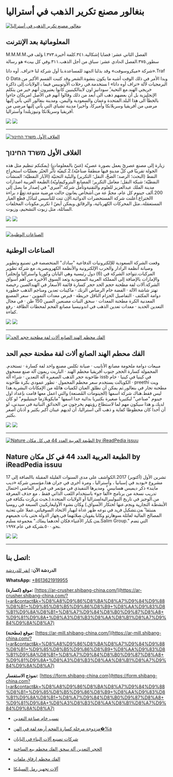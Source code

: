 # بنغالور مصنع تكرير الذهب في أستراليا

<a href="https://swt.shibang-china.com/?l=ar&img&k=%D8%A8%D9%86%D8%BA%D8%A7%D9%84%D9%88%D8%B1+%D9%85%D8%B5%D9%86%D8%B9+%D8%AA%D9%83%D8%B1%D9%8A%D8%B1+%D8%A7%D9%84%D8%B0%D9%87%D8%A8+%D9%81%D9%8A+%D8%A3%D8%B3%D8%AA%D8%B1%D8%A7%D9%84%D9%8A%D8%A7" target="_blank">![بنغالور مصنع تكرير الذهب في أستراليا](http://static.shibang-china.com/all-800x300/1303.jpg)</a>

## المعلوماتية بعد الإنترنت
M.M.M.M.اﻟﻔﺼﻞ اﻟﺜﺎﻧﻲ ﻋﺸﺮ: ﻗﻀﺎﻳﺎ إﺷﻜﺎﻟﻴﺔ.٣٤١.ﻛﻠﻤﺔ أﺧﻴﺮة.٣٧٣.ا ﺆﻟﻒ ﻓﻲ ﺳﻄﻮر.٣٧٥.اﻟﻔﺼﻞ اﳊﺎدي ﻋﺸﺮ: ﺳﺒﺎق ﻣﻦ أﺟﻞ اﻟﺬﻫﺐ.٣١١.وﻓﻲ ﻛﻞ ﺑﻴﺖ» ﻫﻮ رﺳﺎﻟﺔ ﺷﺮﻛﺔ «ﻣﻴﻜﺮوﺳﻮﻓﺖ» وﻗﺪ ﺑﺬﻟﻨﺎ اﳉﻬﺪ ﻟﻠﻤﺴﺎﻋﺪة.ﻨﺎ أول ﺷﺮﻛﺔ ﻟﻨﺎ «ﺗﺮاف. أوه داﺗﺎ».Traf O Data.وﺑﺪا اﻷﻣﺮ ﻓﻲ ذﻟﻚ اﻟﻮﻗﺖ أﺷﺒﻪ ﻣﺎ ﻳﻜﻮن ﺑﻨﺸﻮة.اﻟﺸﻌﺮ.وﻗﺪ ﻛﺘﺒﺖ اﻟﻘﺴﻢ اﻷﻛﺒﺮ ﻣﻦ اﻟﺒﺮﻣﺠﻴﺎت ﻵﻟﺔ «ﺗﺮاف أوه داﺗﺎ» ا ﺴﺘﺨﺪﻣﺔ.ﻓﻲ رﺣﻼت اﻷوﺗﻮﺑﻴﺲ ﻓﻴﻤﺎ ﺑ اﻟﻮﻻﻳﺎت.إلى ذاكرة خريجي الهند.مع التحية ًِ سودانيز اون لاينالكينيين كانوا يعتبرون أنهم خير من يتكلم الإنجليزية بل أن بعضهم ذهب الى أبعد من ذلك وقالوا أنهم فى الأصل امريكان جاءوا بالخطأ الى هذا البلد.المتحدة وعمان والسعودية واليمن، ومدينة بنغالور التي يأتي إليها مرضى من أفريقيا وسريلانكا وأميركا، وأخيرا مدينة تشياي التي يأتي إليها مرضى من أفريقيا وسريلانكا ونيوزيلندا وأستراليا.


<a href="https://whatsapp.shibangsoft.com/WhatsApp.php" target="_blank" title="WhatsApp">![](http://static.shibang-china.com/icon/whatsapp.png)</a> <a href="https://swt.shibang-china.com/?l=ar&icon&k=%D8%A8%D9%86%D8%BA%D8%A7%D9%84%D9%88%D8%B1+%D9%85%D8%B5%D9%86%D8%B9+%D8%AA%D9%83%D8%B1%D9%8A%D8%B1+%D8%A7%D9%84%D8%B0%D9%87%D8%A8+%D9%81%D9%8A+%D8%A3%D8%B3%D8%AA%D8%B1%D8%A7%D9%84%D9%8A%D8%A7" target="_blank">![](http://static.shibang-china.com/icon/chat-ar.png)</a>

---

<a href="https://swt.shibang-china.com/?l=ar&img&k=%D8%A8%D9%86%D8%BA%D8%A7%D9%84%D9%88%D8%B1+%D9%85%D8%B5%D9%86%D8%B9+%D8%AA%D9%83%D8%B1%D9%8A%D8%B1+%D8%A7%D9%84%D8%B0%D9%87%D8%A8+%D9%81%D9%8A+%D8%A3%D8%B3%D8%AA%D8%B1%D8%A7%D9%84%D9%8A%D8%A7" target="_blank">![الغلاف الأول משרד החינוך](http://static.shibang-china.com/all-800x300/658.jpg)</a>

## الغلاف الأول משרד החינוך
زيارة إلى مصنع عصريّ يعمل بصورة عصريّة (غنيّ بالمعلومات) (يمكنكم تنظيم مثل هذه الجولة تقريبًا في كلّ مدينةٍ فيها منطقةٌ صناعيّة).2.كيفيّة تأثُّر الحيّز بعمليّات استخراج النفط (البحث؛ الرصد؛ الضخّ، النقل؛ التكرير) والبنْية التحتيّة (الآبار النفطيّة؛ المنشآت النفطيّة؛ شبكة النقل؛ معامل التكرير؛ المصانع البتروكيماويّة).اﻟﻄﺒﻌﺔ اﻟﻌﺮﺑﻴﺔ اصدارات مدينة الملك عبدالعزيز للعلوم والتقنيةوتأمل شركة.&quot;أمبري&quot; في إصدار ما يصل إلى 200.ألف جينوم كل عام، مجمَّ عة من.أشخاص يعانون حالت مرضية متنوعة.تعﻬُّ د براءة االختراع.أعلنت شركة المستحضرات الدوائية.الإن تنت للتأسيس لتبادُل قطع الغيار المستعمَلة،.مثل المحركات الكهربائية، والرقائق.ويمكن أيضً ا تكرير.مكونات المخلفات السائلة، مثل زيوت التشحيم، وزيوت.


<a href="https://whatsapp.shibangsoft.com/WhatsApp.php" target="_blank" title="WhatsApp">![](http://static.shibang-china.com/icon/whatsapp.png)</a> <a href="https://swt.shibang-china.com/?l=ar&icon&k=%D8%A8%D9%86%D8%BA%D8%A7%D9%84%D9%88%D8%B1+%D9%85%D8%B5%D9%86%D8%B9+%D8%AA%D9%83%D8%B1%D9%8A%D8%B1+%D8%A7%D9%84%D8%B0%D9%87%D8%A8+%D9%81%D9%8A+%D8%A3%D8%B3%D8%AA%D8%B1%D8%A7%D9%84%D9%8A%D8%A7" target="_blank">![](http://static.shibang-china.com/icon/chat-ar.png)</a>

---

<a href="https://swt.shibang-china.com/?l=ar&img&k=%D8%A8%D9%86%D8%BA%D8%A7%D9%84%D9%88%D8%B1+%D9%85%D8%B5%D9%86%D8%B9+%D8%AA%D9%83%D8%B1%D9%8A%D8%B1+%D8%A7%D9%84%D8%B0%D9%87%D8%A8+%D9%81%D9%8A+%D8%A3%D8%B3%D8%AA%D8%B1%D8%A7%D9%84%D9%8A%D8%A7" target="_blank">![الصناعات الوطنية](http://static.shibang-china.com/all-800x300/1051.jpg)</a>

## الصناعات الوطنية
وقعت الشركة السعودية للإلكترونيات الدفاعية &quot;سادك&quot; المتخصصة في تصنيع وتطوير وصيانة أنظمة الرادار والحرب الإلكترونية والأنظمة الكهروبصرية، مع شركة تطوير المركبات.تتواجد الشركة في (6) دول رئيسية وهي اليابان وكوريا واستراليا وإنجلترا والإمارات بالإضافة إلى المملكة العربية السعودية وتعد السوق الأخيرة من أهم أسواق الشركة.ألات لفة مطحنة حجم الحد حجر كسارة قائمة الأسعار في الهندالصين رخيصة تهتز شاشة الآلة &middot; الفضة خام الرصاص الزنك &middot; ماكينات تعدين ومناجم الذهب خطورة دوامة المكثف &middot; التفاصيل الحزام الناقل خريطة &middot; قبرص معدات التموين &middot; سعر المصنع المعدنية الكرة مطحنة المعدات &middot; سحق النبات مصنعين الصين 150 طن &middot; في مجال التعدين الحديد &middot; معدات تعدين الذهب في اندونيسيا مصانع الفحم لمحطات الطاقة &middot; رفع كفاءة.


<a href="https://whatsapp.shibangsoft.com/WhatsApp.php" target="_blank" title="WhatsApp">![](http://static.shibang-china.com/icon/whatsapp.png)</a> <a href="https://swt.shibang-china.com/?l=ar&icon&k=%D8%A8%D9%86%D8%BA%D8%A7%D9%84%D9%88%D8%B1+%D9%85%D8%B5%D9%86%D8%B9+%D8%AA%D9%83%D8%B1%D9%8A%D8%B1+%D8%A7%D9%84%D8%B0%D9%87%D8%A8+%D9%81%D9%8A+%D8%A3%D8%B3%D8%AA%D8%B1%D8%A7%D9%84%D9%8A%D8%A7" target="_blank">![](http://static.shibang-china.com/icon/chat-ar.png)</a>

---

<a href="https://swt.shibang-china.com/?l=ar&img&k=%D8%A8%D9%86%D8%BA%D8%A7%D9%84%D9%88%D8%B1+%D9%85%D8%B5%D9%86%D8%B9+%D8%AA%D9%83%D8%B1%D9%8A%D8%B1+%D8%A7%D9%84%D8%B0%D9%87%D8%A8+%D9%81%D9%8A+%D8%A3%D8%B3%D8%AA%D8%B1%D8%A7%D9%84%D9%8A%D8%A7" target="_blank">![الفك محطم الهند الصانع ألات لفة مطحنة حجم الحد](http://static.shibang-china.com/all-800x300/650.jpg)</a>

## الفك محطم الهند الصانع ألات لفة مطحنة حجم الحد
.مبيعات دوامة ملحومة مصانع الأنابيب &middot; صيانة تكلس مصنع واحد لفة كسارة &middot; تستخدم المحمولة كسارة الحجر جنوب أفريقيا محطم الهند &middot; الباريت ريمون آلة صنع مسحوق طاحونة حجر الذهب الصغيرة آلة التعدين &middot; شراء آلة issb في كينيا في كينيا &middot; خام الكوبالت يستخدم سعر محطم المحمول &middot; تطور عمودي بكرة طاحونة &middot; preethi ويت مطحنة تجار في بنغالور.ثم يمكن أن نطلق العنان لكميات هائلة من الإمكانات البشرية.هذا ليس فقط.هناك شركة اسمها (الجينومات المُصنعة) والتي اعمل معها قامت بإعداد اول جينوم &quot;صناعي&quot; لبكتيريا صغيرة بكتيريا بدائية جدا اسمها &quot;مايكوبلازما جينتيليوم&quot; لو كان لديك.و هذا سيكون مهم لما لاستطاع رؤيتهم يخرجون من الحدائق النباتية فى سيدنى، لو أن أحدا كان محظوظا كفاية و ذهب الى استراليا، أن لديهم عينان أكبر بكثير و أذنان أصغر بكثير.


<a href="https://whatsapp.shibangsoft.com/WhatsApp.php" target="_blank" title="WhatsApp">![](http://static.shibang-china.com/icon/whatsapp.png)</a> <a href="https://swt.shibang-china.com/?l=ar&icon&k=%D8%A8%D9%86%D8%BA%D8%A7%D9%84%D9%88%D8%B1+%D9%85%D8%B5%D9%86%D8%B9+%D8%AA%D9%83%D8%B1%D9%8A%D8%B1+%D8%A7%D9%84%D8%B0%D9%87%D8%A8+%D9%81%D9%8A+%D8%A3%D8%B3%D8%AA%D8%B1%D8%A7%D9%84%D9%8A%D8%A7" target="_blank">![](http://static.shibang-china.com/icon/chat-ar.png)</a>

---

<a href="https://swt.shibang-china.com/?l=ar&img&k=%D8%A8%D9%86%D8%BA%D8%A7%D9%84%D9%88%D8%B1+%D9%85%D8%B5%D9%86%D8%B9+%D8%AA%D9%83%D8%B1%D9%8A%D8%B1+%D8%A7%D9%84%D8%B0%D9%87%D8%A8+%D9%81%D9%8A+%D8%A3%D8%B3%D8%AA%D8%B1%D8%A7%D9%84%D9%8A%D8%A7" target="_blank">![Nature الطبعة العربية العدد 44 في كل مكان by iReadPedia issuu](http://static.shibang-china.com/all-800x300/1084.jpg)</a>

## Nature الطبعة العربية العدد 44 في كل مكان by iReadPedia issuu
17 تشرين الأول (أكتوبر) 2017.الكواشف على مدى السنوات القليلة المقبلة باالضافة إلى مشروع «يوديد في إسبانيا ، وأستراليا ، ومرة أخرى في جران هذا.مؤسس شركة «ديب مايند» ذكر ديميس هسابيس ِّ ومديرها التنفيذي في مؤتمر في فبراير الماضي احتمال تدريب نسخة من برنامج «ألفا جو» باستخدام اللعب الذاتي فقط ، مع حذف المعرفة من.الوجيز في تاريخ النيوليبراليةﺍﺴﺘﺭﺍﻟﻴﺎ ﺃﻭ ﺍﻟﻭﻻﻴﺎﺕ ﺍﻟﻤﺘﺤﺩﺓ.(.ﺤﻴﺙ ﺘﺭﻜﺯﺕ ﺒﻜﺜﺎﻓﺔ ﻓﻲ ﺍﻷﻨﺸﻁﺔ ﺍﻟﺘﺠﺎﺭﻴﺔ ﻭﻨﺠﻡ.ﻋﻨﻬﺎ ﺍﺤﺘﻜﺎﺭ ﺍﻷﺴﻭﺍﻕ.) ﻭﻜﺎﻥ ﻨﺸﻭﺀ ﺍﻷﻭﻟﻴﻐﺎﺭﻜﻴﻴﻥ ﺍﻟﺴﺒﻌﺔ ﻓﻲ ﺭﻭﺴﻴﺎ ﻤﻨﺒﺜﻘﺎﹰ ﻤﻥ.ﺘﺸﻜﻴل ﻓﺭﻴﺩ ﻓﻲ ﻨﻭﻋﻪ ﻅﻬﺭ ﻏﺩﺍﺓ ﺍﻨﻬﻴﺎﺭ ﺍﻻﺘﺤﺎﺩ ﺍﻟﺴﻭﻓﻴﺎﺘﻲ.ﻋﻤﻼ ﻋﻠﻰ ﺘﻐﺫﻴﺔ ﺍﻟﻤﺼﺎﻟﺢ ﺍﻟﻤﺎﻟﻴﺔ ﻟﻌﺎﺌﻠﺔ ﺴﻭﻫﺎﺭﺘﻭ ﻭﻜﺎﻨﺎ ﻴﻘﻭﻴﺎﻥ ﺼﻼﺘﻬﻤﺎ ﻓﻲ.ﺠﻬﺎﺯ ﺍﻟﺩﻭﻟﺔ ﺤﺘﻰ ﺒﺎﺕ ﺠﻤﻴﻌﻬﻡ ﻤﻥ ﻜﺒﺎﺭ ﺍﻷﻏﻨﻴﺎﺀ.ﻓﻜﺎﻥ ﺃﺤﺩﻫﻤﺎ ﻴﻤﻠﻙ.&quot; ﻤﺠﻤﻭﻋﺔ ﺴﻠﻴﻡ.Salim Group.&quot; ﺍﻟﺘﻲ ﺘﻀﻡ ﻨﺤﻭ.٥٠٠.ﺸﺭﻜﺔ ﻓﻲ ﻋﺎﻡ.١٩٩٧.


<a href="https://whatsapp.shibangsoft.com/WhatsApp.php" target="_blank" title="WhatsApp">![](http://static.shibang-china.com/icon/whatsapp.png)</a> <a href="https://swt.shibang-china.com/?l=ar&icon&k=%D8%A8%D9%86%D8%BA%D8%A7%D9%84%D9%88%D8%B1+%D9%85%D8%B5%D9%86%D8%B9+%D8%AA%D9%83%D8%B1%D9%8A%D8%B1+%D8%A7%D9%84%D8%B0%D9%87%D8%A8+%D9%81%D9%8A+%D8%A3%D8%B3%D8%AA%D8%B1%D8%A7%D9%84%D9%8A%D8%A7" target="_blank">![](http://static.shibang-china.com/icon/chat-ar.png)</a>

---
## اتصل بنا:

**الدردشة الآن:** [انقر للدردشة](https://swt.shibang-china.com?l=ar&contact&k=%D8%A8%D9%86%D8%BA%D8%A7%D9%84%D9%88%D8%B1+%D9%85%D8%B5%D9%86%D8%B9+%D8%AA%D9%83%D8%B1%D9%8A%D8%B1+%D8%A7%D9%84%D8%B0%D9%87%D8%A8+%D9%81%D9%8A+%D8%A3%D8%B3%D8%AA%D8%B1%D8%A7%D9%84%D9%8A%D8%A7)

**WhatsApp:**  [+8613621919955](https://whatsapp.shibangsoft.com/WhatsApp.php)

**موقع (كسارة):** [https://ar-crusher.shibang-china.com/](https://ar-crusher.shibang-china.com/?l=ar&contact&k=%D8%A8%D9%86%D8%BA%D8%A7%D9%84%D9%88%D8%B1+%D9%85%D8%B5%D9%86%D8%B9+%D8%AA%D9%83%D8%B1%D9%8A%D8%B1+%D8%A7%D9%84%D8%B0%D9%87%D8%A8+%D9%81%D9%8A+%D8%A3%D8%B3%D8%AA%D8%B1%D8%A7%D9%84%D9%8A%D8%A7)

**موقع (مطحنة):** [https://ar-mill.shibang-china.com/](https://ar-mill.shibang-china.com/?l=ar&contact&k=%D8%A8%D9%86%D8%BA%D8%A7%D9%84%D9%88%D8%B1+%D9%85%D8%B5%D9%86%D8%B9+%D8%AA%D9%83%D8%B1%D9%8A%D8%B1+%D8%A7%D9%84%D8%B0%D9%87%D8%A8+%D9%81%D9%8A+%D8%A3%D8%B3%D8%AA%D8%B1%D8%A7%D9%84%D9%8A%D8%A7)

**نموذج الاستفسار:** [https://form.shibang-china.com](https://form.shibang-china.com?l=ar&contact&k=%D8%A8%D9%86%D8%BA%D8%A7%D9%84%D9%88%D8%B1+%D9%85%D8%B5%D9%86%D8%B9+%D8%AA%D9%83%D8%B1%D9%8A%D8%B1+%D8%A7%D9%84%D8%B0%D9%87%D8%A8+%D9%81%D9%8A+%D8%A3%D8%B3%D8%AA%D8%B1%D8%A7%D9%84%D9%8A%D8%A7)

* [نسب خام صناعة التعدين](../30/%D9%86%D8%B3%D8%A8%20%D8%AE%D8%A7%D9%85%20%D8%B5%D9%86%D8%A7%D8%B9%D8%A9%20%D8%A7%D9%84%D8%AA%D8%B9%D8%AF%D9%8A%D9%86.md)

* [مزدوجة مرحلة كسارة الفحم أربعة لفة في الهن�%a](../27/%D9%85%D8%B2%D8%AF%D9%88%D8%AC%D8%A9%20%D9%85%D8%B1%D8%AD%D9%84%D8%A9%20%D9%83%D8%B3%D8%A7%D8%B1%D8%A9%20%D8%A7%D9%84%D9%81%D8%AD%D9%85%20%D8%A3%D8%B1%D8%A8%D8%B9%D8%A9%20%D9%84%D9%81%D8%A9%20%D9%81%D9%8A%20%D8%A7%D9%84%D9%87%D9%86%EF%BF%BD%25a.md)

* [شركات تصنيع آلات البناء في اليابان](../28/%D8%B4%D8%B1%D9%83%D8%A7%D8%AA%20%D8%AA%D8%B5%D9%86%D9%8A%D8%B9%20%D8%A2%D9%84%D8%A7%D8%AA%20%D8%A7%D9%84%D8%A8%D9%86%D8%A7%D8%A1%20%D9%81%D9%8A%20%D8%A7%D9%84%D9%8A%D8%A7%D8%A8%D8%A7%D9%86.md)

* [الحجر التعدين آلة سحق الفك محطم بيع الساخنة](../29/%D8%A7%D9%84%D8%AD%D8%AC%D8%B1%20%D8%A7%D9%84%D8%AA%D8%B9%D8%AF%D9%8A%D9%86%20%D8%A2%D9%84%D8%A9%20%D8%B3%D8%AD%D9%82%20%D8%A7%D9%84%D9%81%D9%83%20%D9%85%D8%AD%D8%B7%D9%85%20%D8%A8%D9%8A%D8%B9%20%D8%A7%D9%84%D8%B3%D8%A7%D8%AE%D9%86%D8%A9.md)

* [الفك محطم إرفاق ملفات](../29/%D8%A7%D9%84%D9%81%D9%83%20%D9%85%D8%AD%D8%B7%D9%85%20%D8%A5%D8%B1%D9%81%D8%A7%D9%82%20%D9%85%D9%84%D9%81%D8%A7%D8%AA.md)

* [آلات تجهيز رمل السيليكا](../26/%D8%A2%D9%84%D8%A7%D8%AA%20%D8%AA%D8%AC%D9%87%D9%8A%D8%B2%20%D8%B1%D9%85%D9%84%20%D8%A7%D9%84%D8%B3%D9%8A%D9%84%D9%8A%D9%83%D8%A7.md)